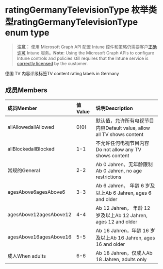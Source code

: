 # <a name="ratinggermanytelevisiontype-enum-type"></a><span data-ttu-id="c00f5-101">ratingGermanyTelevisionType 枚举类型</span><span class="sxs-lookup"><span data-stu-id="c00f5-101">ratingGermanyTelevisionType enum type</span></span>

> <span data-ttu-id="c00f5-102">**注意：** 使用 Microsoft Graph API 配置 Intune 控件和策略仍需要客户[正确许可](https://go.microsoft.com/fwlink/?linkid=839381) Intune 服务。</span><span class="sxs-lookup"><span data-stu-id="c00f5-102">**Note:** Using the Microsoft Graph APIs to configure Intune controls and policies still requires that the Intune service is [correctly licensed](https://go.microsoft.com/fwlink/?linkid=839381) by the customer.</span></span>

<span data-ttu-id="c00f5-103">德国 TV 内容评级标签</span><span class="sxs-lookup"><span data-stu-id="c00f5-103">TV content rating labels in Germany</span></span>
## <a name="members"></a><span data-ttu-id="c00f5-104">成员</span><span class="sxs-lookup"><span data-stu-id="c00f5-104">Members</span></span>
|<span data-ttu-id="c00f5-105">成员</span><span class="sxs-lookup"><span data-stu-id="c00f5-105">Member</span></span>|<span data-ttu-id="c00f5-106">值</span><span class="sxs-lookup"><span data-stu-id="c00f5-106">Value</span></span>|<span data-ttu-id="c00f5-107">说明</span><span class="sxs-lookup"><span data-stu-id="c00f5-107">Description</span></span>|
|:---|:---|:---|
|<span data-ttu-id="c00f5-108">allAllowed</span><span class="sxs-lookup"><span data-stu-id="c00f5-108">allAllowed</span></span>|<span data-ttu-id="c00f5-109">0</span><span class="sxs-lookup"><span data-stu-id="c00f5-109">{0}</span></span>|<span data-ttu-id="c00f5-110">默认值，允许所有电视节目内容</span><span class="sxs-lookup"><span data-stu-id="c00f5-110">Default value, allow all TV shows content</span></span>|
|<span data-ttu-id="c00f5-111">allBlocked</span><span class="sxs-lookup"><span data-stu-id="c00f5-111">allBlocked</span></span>|<span data-ttu-id="c00f5-112">1</span><span class="sxs-lookup"><span data-stu-id="c00f5-112">-1</span></span>|<span data-ttu-id="c00f5-113">不允许任何电视节目内容</span><span class="sxs-lookup"><span data-stu-id="c00f5-113">Do not allow any TV shows content</span></span>|
|<span data-ttu-id="c00f5-114">常规的</span><span class="sxs-lookup"><span data-stu-id="c00f5-114">General</span></span>|<span data-ttu-id="c00f5-115">2</span><span class="sxs-lookup"><span data-stu-id="c00f5-115">-2</span></span>|<span data-ttu-id="c00f5-116">Ab 0 Jahren，无年龄限制</span><span class="sxs-lookup"><span data-stu-id="c00f5-116">Ab 0 Jahren, no age restrictions</span></span>|
|<span data-ttu-id="c00f5-117">agesAbove6</span><span class="sxs-lookup"><span data-stu-id="c00f5-117">agesAbove6</span></span>|<span data-ttu-id="c00f5-118">3</span><span class="sxs-lookup"><span data-stu-id="c00f5-118">-3</span></span>|<span data-ttu-id="c00f5-119">Ab 6 Jahren， 年龄 6 岁及以上</span><span class="sxs-lookup"><span data-stu-id="c00f5-119">Ab 6 Jahren, ages 6 and older</span></span>|
|<span data-ttu-id="c00f5-120">agesAbove12</span><span class="sxs-lookup"><span data-stu-id="c00f5-120">agesAbove12</span></span>|<span data-ttu-id="c00f5-121">4</span><span class="sxs-lookup"><span data-stu-id="c00f5-121">-4</span></span>|<span data-ttu-id="c00f5-122">Ab 12 Jahren， 年龄 12 岁及以上</span><span class="sxs-lookup"><span data-stu-id="c00f5-122">Ab 12 Jahren, ages 12 and older</span></span>|
|<span data-ttu-id="c00f5-123">agesAbove16</span><span class="sxs-lookup"><span data-stu-id="c00f5-123">agesAbove16</span></span>|<span data-ttu-id="c00f5-124">5</span><span class="sxs-lookup"><span data-stu-id="c00f5-124">-5</span></span>|<span data-ttu-id="c00f5-125">Ab 16 Jahren，年龄 16 岁及以上</span><span class="sxs-lookup"><span data-stu-id="c00f5-125">Ab 16 Jahren, ages 16 and older</span></span>|
|<span data-ttu-id="c00f5-126">成人</span><span class="sxs-lookup"><span data-stu-id="c00f5-126">When adults</span></span>|<span data-ttu-id="c00f5-127">6</span><span class="sxs-lookup"><span data-stu-id="c00f5-127">-6</span></span>|<span data-ttu-id="c00f5-128">Ab 18 Jahren，仅成人</span><span class="sxs-lookup"><span data-stu-id="c00f5-128">Ab 18 Jahren, adults only</span></span>|








